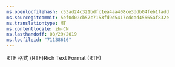 ```yaml
---
ms.openlocfilehash: c53ad24c321bdfc1ea4aa408ce3ddb04feb1fadd
ms.sourcegitcommit: 5ef0d02cb57c7153fd9d5417cdcad45665af832e
ms.translationtype: MT
ms.contentlocale: zh-CN
ms.lasthandoff: 08/29/2019
ms.locfileid: "71138616"
---
```

<span data-ttu-id="68608-101">RTF 格式 (RTF)</span><span class="sxs-lookup"><span data-stu-id="68608-101">Rich Text Format (RTF)</span></span>